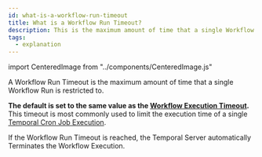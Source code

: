 ```yaml
---
id: what-is-a-workflow-run-timeout
title: What is a Workflow Run Timeout?
description: This is the maximum amount of time that a single Workflow Run is restricted to.
tags:
  - explanation
---
```


import CenteredImage from "../components/CenteredImage.js"

A Workflow Run Timeout is the maximum amount of time that a single Workflow Run is restricted to.

<CenteredImage
imagePath="/diagrams/workflow-run-timeout.svg"
imageSize="100"
title="Workflow Run Timeout period"
/>

**The default is set to the same value as the [Workflow Execution Timeout](/docs/content/what-is-a-workflow-execution-timeout).**
This timeout is most commonly used to limit the execution time of a single [Temporal Cron Job Execution](/docs/content/what-is-a-temporal-cron-job).

If the Workflow Run Timeout is reached, the Temporal Server automatically Terminates the Workflow Execution.
